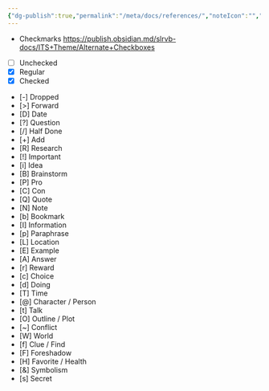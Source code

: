 ```yaml
---
{"dg-publish":true,"permalink":"/meta/docs/references/","noteIcon":"","updated":"2024-10-29T14:08:02.094-07:00"}
---
```



- Checkmarks https://publish.obsidian.md/slrvb-docs/ITS+Theme/Alternate+Checkboxes
- [ ] Unchecked
- [x] Regular 
- [X] Checked
- [-] Dropped
- [>] Forward
- [D] Date
- [?] Question
- [/] Half Done
- [+] Add 
- [R] Research 
- [!] Important 
- [i] Idea 
- [B] Brainstorm 
- [P] Pro 
- [C] Con 
- [Q] Quote 
- [N] Note 
- [b] Bookmark 
- [I] Information 
- [p] Paraphrase 
- [L] Location 
- [E] Example 
- [A] Answer 
- [r] Reward 
- [c] Choice 
- [d] Doing 
- [T] Time 
- [@] Character / Person 
- [t] Talk 
- [O] Outline / Plot 
- [~] Conflict 
- [W] World 
- [f] Clue / Find 
- [F] Foreshadow 
- [H] Favorite / Health 
- [&] Symbolism 
- [s] Secret